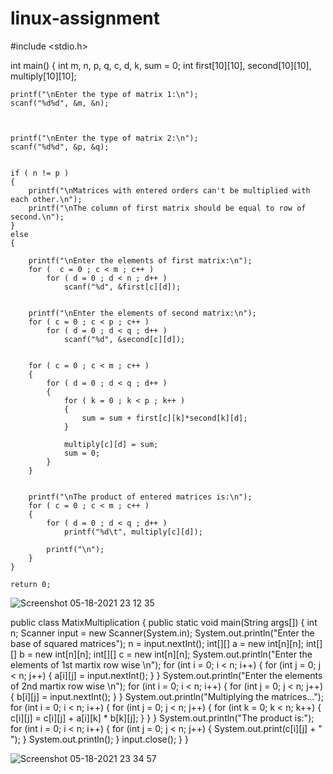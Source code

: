 # linux-assignment
#include <stdio.h>

int main()
{
    int m, n, p, q, c, d, k, sum = 0;
    int first[10][10], second[10][10], multiply[10][10];

    printf("\nEnter the type of matrix 1:\n");
    scanf("%d%d", &m, &n);



    printf("\nEnter the type of matrix 2:\n");
    scanf("%d%d", &p, &q);


    if ( n != p )
    {
        printf("\nMatrices with entered orders can't be multiplied with each other.\n");
        printf("\nThe column of first matrix should be equal to row of second.\n");
    }
    else
    {

        printf("\nEnter the elements of first matrix:\n");
        for (  c = 0 ; c < m ; c++ )
            for ( d = 0 ; d < n ; d++ )
                scanf("%d", &first[c][d]);


        printf("\nEnter the elements of second matrix:\n");
        for ( c = 0 ; c < p ; c++ )
            for ( d = 0 ; d < q ; d++ )
                scanf("%d", &second[c][d]);


        for ( c = 0 ; c < m ; c++ )
        {
            for ( d = 0 ; d < q ; d++ )
            {
                for ( k = 0 ; k < p ; k++ )
                {
                    sum = sum + first[c][k]*second[k][d];
                }

                multiply[c][d] = sum;
                sum = 0;
            }
        }


        printf("\nThe product of entered matrices is:\n");
        for ( c = 0 ; c < m ; c++ )
        {
            for ( d = 0 ; d < q ; d++ )
                printf("%d\t", multiply[c][d]);

            printf("\n");
        }
    }

    return 0;
![Screenshot 05-18-2021 23 12 35](https://user-images.githubusercontent.com/77538165/118725357-b5798a80-b7e4-11eb-8d58-f3645f89b1b9.png)

public class MatixMultiplication
{
    public static void main(String args[])
    {
        int n;
        Scanner input = new Scanner(System.in);
        System.out.println("Enter the base of squared matrices");
        n = input.nextInt();
        int[][] a = new int[n][n];
        int[][] b = new int[n][n];
        int[][] c = new int[n][n];
        System.out.println("Enter the elements of 1st martix row wise \n");
        for (int i = 0; i < n; i++)
        {
            for (int j = 0; j < n; j++)
            {
                a[i][j] = input.nextInt();
            }
        }
        System.out.println("Enter the elements of 2nd martix row wise \n");
        for (int i = 0; i < n; i++)
        {
            for (int j = 0; j < n; j++)
            {
                b[i][j] = input.nextInt();
            }
        }
        System.out.println("Multiplying the matrices...");
        for (int i = 0; i < n; i++)
        {
            for (int j = 0; j < n; j++)
            {
                for (int k = 0; k < n; k++)
                {
                    c[i][j] = c[i][j] + a[i][k] * b[k][j];
                }
            }
        }
        System.out.println("The product is:");
        for (int i = 0; i < n; i++)
        {
            for (int j = 0; j < n; j++)
            {
                System.out.print(c[i][j] + " ");
            }
            System.out.println();
        }
        input.close();
    }
}




![Screenshot 05-18-2021 23 34 57](https://user-images.githubusercontent.com/77538165/118726510-4735c780-b7e6-11eb-8cae-6ae560213045.png)
